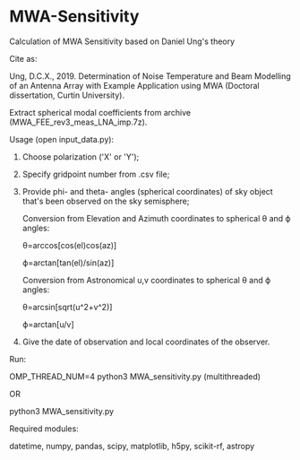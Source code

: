 # MWA-Sensitivity
Calculation of MWA Sensitivity based on Daniel Ung's theory

Cite as:

Ung, D.C.X., 2019. Determination of Noise Temperature and Beam Modelling 
  of an Antenna Array with Example Application using MWA (Doctoral dissertation, Curtin University).
  


Extract spherical modal coefficients from archive (MWA_FEE_rev3_meas_LNA_imp.7z).

Usage (open input_data.py):

1. Choose polarization ('X' or 'Y');

2. Specify gridpoint number from .csv file;

3. Provide phi- and theta- angles (spherical coordinates) of sky object that's been observed on the sky semisphere;


    Conversion from Elevation and Azimuth coordinates to spherical θ and ϕ angles:

      θ=arccos[cos(el)cos(az)]

      ϕ=arctan[tan(el)/sin(az)]
      
      
    Conversion from Astronomical u,v coordinates to spherical θ and ϕ angles:
    
      θ=arcsin[sqrt(u^2+v^2)]

      ϕ=arctan[u/v]

4. Give the date of observation and local coordinates of the observer.


Run: 

  OMP_THREAD_NUM=4 python3 MWA_sensitivity.py 
  (multithreaded) 

OR

  python3 MWA_sensitivity.py
  

Required modules:

datetime, numpy, pandas, scipy, matplotlib, h5py, scikit-rf, astropy
